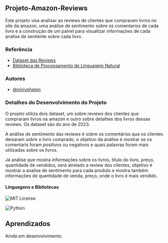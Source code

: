 
## Projeto-Amazon-Reviews

Este projeto visa analisar as reviews de clientes que compraram livros no site da amazon, uma análise de sentimento sobre os comentarios de cada livro e a construção de um painel para visualizar informações de cada análise de sentiente sobre cada livro.


### Referência

 - [Dataset das Reviews ](https://amazon-reviews-2023.github.io/)
 - [Biblioteca de Processamento de Linguagem Natural](https://www.nltk.org/)



### Autores

- [@ninivehelen](https://github.com/ninivehelen)


### Detalhes do Desenvolvimento do Projeto
O projeto utiliza dois dataset, um sobre reviews dos clientes que compraram livros na amazon e outro sobre detalhes dos livros dessas reviews. Os dataset são do ano de 2023.  

A análise de sentimento das reviews é sobre os comentários que os clientes deixaram sobre o livro comprado, o objetivo da análise é mostrar se os comentaris foram positivos ou negativos e quais palavras foram mais utilizadas sobre os livros. 

Já análise que mostra informações sobre os livros, titulo do livro, preço, quantidade de vendidos, será atrelado a review dos clientes, objetivo é mostrar a analise de sentimento para cada produto e mostra também informações de quantidade de venda, preço, onde o livro é mais vendido.

#### Linguagens e Bibliotecas 

![MIT License](https://img.shields.io/badge/NLTK-Natural%20Language%20Toolkit-blue.svg)

![Python](https://img.shields.io/badge/Python-blue.svg)



## Aprendizados
Ainda em desenvolvimento.

